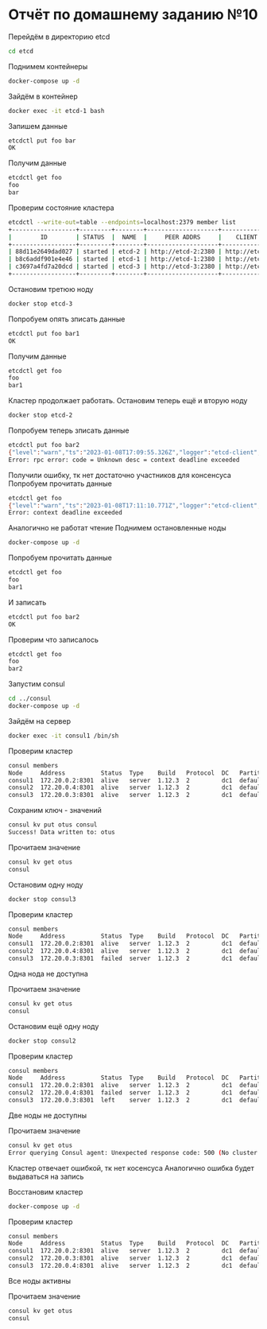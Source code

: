 # Отчёт по домашнему заданию №10

Перейдём в директорию etcd
```bash
cd etcd
```

Поднимем контейнеры
```bash
docker-compose up -d
```

Зайдём в контейнер
```bash
docker exec -it etcd-1 bash
```

Запишем данные
```bash
etcdctl put foo bar
OK
```

Получим данные
```bash
etcdctl get foo 
foo
bar
```

Проверим состояние кластера
```bash
etcdctl --write-out=table --endpoints=localhost:2379 member list
+------------------+---------+--------+--------------------+--------------------+------------+
|        ID        | STATUS  |  NAME  |     PEER ADDRS     |    CLIENT ADDRS    | IS LEARNER |
+------------------+---------+--------+--------------------+--------------------+------------+
| 88d11e2649dad027 | started | etcd-2 | http://etcd-2:2380 | http://etcd-2:2379 |      false |
| b8c6addf901e4e46 | started | etcd-1 | http://etcd-1:2380 | http://etcd-1:2379 |      false |
| c3697a4fd7a20dcd | started | etcd-3 | http://etcd-3:2380 | http://etcd-3:2379 |      false |
+------------------+---------+--------+--------------------+--------------------+------------+
```

Остановим третюю ноду
```bash
docker stop etcd-3
```

Попробуем опять зписать данные
```bash
etcdctl put foo bar1
OK
```

Получим данные
```bash
etcdctl get foo 
foo
bar1
```

Кластер продолжает работать.
Остановим теперь ещё и вторую ноду
```bash
docker stop etcd-2
```

Попробуем теперь зписать данные
```bash
etcdctl put foo bar2
{"level":"warn","ts":"2023-01-08T17:09:55.326Z","logger":"etcd-client","caller":"v3/retry_interceptor.go:62","msg":"retrying of unary invoker failed","target":"etcd-endpoints://0xc000146a80/127.0.0.1:2379","attempt":0,"error":"rpc error: code = Unknown desc = context deadline exceeded"}
Error: rpc error: code = Unknown desc = context deadline exceeded
```

Получили ошибку, тк нет достаточно участников для консенсуса
Попробуем прочитать данные
```bash
etcdctl get foo 
{"level":"warn","ts":"2023-01-08T17:11:10.771Z","logger":"etcd-client","caller":"v3/retry_interceptor.go:62","msg":"retrying of unary invoker failed","target":"etcd-endpoints://0xc0003d2a80/127.0.0.1:2379","attempt":0,"error":"rpc error: code = DeadlineExceeded desc = context deadline exceeded"}
Error: context deadline exceeded
```

Аналогично не работат чтение
Поднимем остановленные ноды
```bash
docker-compose up -d
```

Попробуем прочитать данные
```bash
etcdctl get foo 
foo
bar1
```

И записать
```bash
etcdctl put foo bar2
OK
```

Проверим что записалось
```bash
etcdctl get foo 
foo
bar2
```

Запустим consul
```bash
cd ../consul
docker-compose up -d
```

Зайдём на сервер
```bash
docker exec -it consul1 /bin/sh
```

Проверим кластер
```bash
consul members
Node     Address          Status  Type    Build   Protocol  DC   Partition  Segment
consul1  172.20.0.2:8301  alive   server  1.12.3  2         dc1  default    <all>
consul2  172.20.0.4:8301  alive   server  1.12.3  2         dc1  default    <all>
consul3  172.20.0.3:8301  alive   server  1.12.3  2         dc1  default    <all>
```

Сохраним ключ - значений
```bash
consul kv put otus consul
Success! Data written to: otus
```

Прочитаем значение
```bash
consul kv get otus
consul
```

Остановим одну ноду
```bash
docker stop consul3
```

Проверим кластер
```bash
consul members
Node     Address          Status  Type    Build   Protocol  DC   Partition  Segment
consul1  172.20.0.2:8301  alive   server  1.12.3  2         dc1  default    <all>
consul2  172.20.0.4:8301  alive   server  1.12.3  2         dc1  default    <all>
consul3  172.20.0.3:8301  failed  server  1.12.3  2         dc1  default    <all>
```
Одна нода не доступна

Прочитаем значение
```bash
consul kv get otus
consul
```

Остановим ещё одну ноду
```bash
docker stop consul2
```

Проверим кластер
```bash
consul members
Node     Address          Status  Type    Build   Protocol  DC   Partition  Segment
consul1  172.20.0.2:8301  alive   server  1.12.3  2         dc1  default    <all>
consul2  172.20.0.4:8301  failed  server  1.12.3  2         dc1  default    <all>
consul3  172.20.0.3:8301  left    server  1.12.3  2         dc1  default    <all>
```
Две ноды не доступны

Прочитаем значение
```bash
consul kv get otus
Error querying Consul agent: Unexpected response code: 500 (No cluster leader)
```

Кластер отвечает ошибкой, тк нет косенсуса
Аналогично ошибка будет выдаваться на запись

Восстановим кластер
```bash
docker-compose up -d
```

Проверим кластер
```bash
consul members
Node     Address          Status  Type    Build   Protocol  DC   Partition  Segment
consul1  172.20.0.2:8301  alive   server  1.12.3  2         dc1  default    <all>
consul2  172.20.0.3:8301  alive   server  1.12.3  2         dc1  default    <all>
consul3  172.20.0.4:8301  alive   server  1.12.3  2         dc1  default    <all>
```
Все ноды активны

Прочитаем значение
```bash
consul kv get otus
consul
```